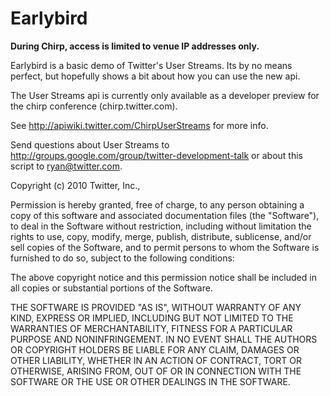 # Earlybird

**During Chirp, access is limited to venue IP addresses only.**

Earlybird is a basic demo of Twitter's User Streams. Its by no means perfect, but hopefully shows a bit about how you can use the new api.

The User Streams api is currently only available as a developer preview for the chirp conference (chirp.twitter.com).

See http://apiwiki.twitter.com/ChirpUserStreams for more info.


Send questions about User Streams to http://groups.google.com/group/twitter-development-talk or about this script to ryan@twitter.com.



Copyright (c) 2010 Twitter, Inc.,

Permission is hereby granted, free of charge, to any person obtaining a copy
of this software and associated documentation files (the "Software"), to deal
in the Software without restriction, including without limitation the rights
to use, copy, modify, merge, publish, distribute, sublicense, and/or sell
copies of the Software, and to permit persons to whom the Software is
furnished to do so, subject to the following conditions:

The above copyright notice and this permission notice shall be included in
all copies or substantial portions of the Software.

THE SOFTWARE IS PROVIDED "AS IS", WITHOUT WARRANTY OF ANY KIND, EXPRESS OR
IMPLIED, INCLUDING BUT NOT LIMITED TO THE WARRANTIES OF MERCHANTABILITY,
FITNESS FOR A PARTICULAR PURPOSE AND NONINFRINGEMENT. IN NO EVENT SHALL THE
AUTHORS OR COPYRIGHT HOLDERS BE LIABLE FOR ANY CLAIM, DAMAGES OR OTHER
LIABILITY, WHETHER IN AN ACTION OF CONTRACT, TORT OR OTHERWISE, ARISING FROM,
OUT OF OR IN CONNECTION WITH THE SOFTWARE OR THE USE OR OTHER DEALINGS IN
THE SOFTWARE.